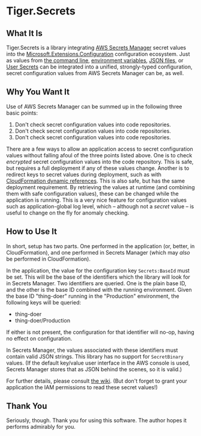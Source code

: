 # Tiger.Secrets

## What It Is

Tiger.Secrets is a library integrating [AWS Secrets Manager][] secret values into
the [Microsoft.Extensions.Configuration][] configuration ecosystem.
Just as values from
[the command line][],
[environment variables][],
[JSON files][],
or [User Secrets][] <!-- or, like, a billion other sources -->
can be integrated into a unified, strongly-typed configuration, secret configuration values from AWS Secrets Manager can be, as well.

[AWS Secrets Manager]: https://aws.amazon.com/secrets-manager/
[Microsoft.Extensions.Configuration]: https://www.nuget.org/packages/Microsoft.Extensions.Configuration/
[the command line]: https://www.nuget.org/packages/Microsoft.Extensions.Configuration.CommandLine/
[environment variables]: https://www.nuget.org/packages/Microsoft.Extensions.Configuration.EnvironmentVariables/
[JSON files]: https://www.nuget.org/packages/Microsoft.Extensions.Configuration.Json/
[User Secrets]: https://www.nuget.org/packages/Microsoft.Extensions.Configuration.UserSecrets/

## Why You Want It

Use of AWS Secrets Manager can be summed up in the following three basic points:

1. Don't check secret configuration values into code repositories.
2. Don't check secret configuration values into code repositories.
3. Don't check secret configuration values into code repositories.

There are a few ways to allow an application access to secret configuration values without falling afoul of the three points listed above. One is to check _encrypted_ secret configuration values into the code repository. This is safe, but requires a full deployment if any of these values change. Another is to redirect keys to secret values during deployment, such as with [CloudFormation dynamic references][]. This is also safe, but has the same deployment requirement. By retrieving the values at runtime (and combining them with safe configuration values), these can be changed while the application is running. This is a very nice feature for configuration values such as application-global log level, which – although not a _secret_ value – is useful to change on the fly for anomaly checking.

[CloudFormation dynamic references]: https://docs.aws.amazon.com/AWSCloudFormation/latest/UserGuide/dynamic-references.html

## How to Use It

In short, setup has two parts. One performed in the application (or, better, in CloudFormation), and one performed in Secrets Manager (which may _also_ be performed in CloudFormation).

In the application, the value for the configuration key `Secrets:BaseId` must be set. This will be the base of the identifiers which the library will look for in Secrets Manager. Two identifiers are queried. One is the plain base ID, and the other is the base ID combined with the running environment. Given the base ID "thing-doer" running in the "Production" environment, the following keys will be queried:

- thing-doer
- thing-doer/Production

If either is not present, the configuration for that identifier will no-op, having no effect on configuration.

In Secrets Manager, the values associated with these identifiers must contain valid JSON strings. This library has no support for `SecretBinary` values. (If the default key/value user interface in the AWS console is used, Secrets Manager stores that as JSON behind the scenes, so it is valid.)

For further details, please consult [the wiki][]. (But don't forget to grant your application the IAM permissions to read these secret values!)

[the wiki]: about:blank

## Thank You

Seriously, though. Thank you for using this software. The author hopes it performs admirably for you.
